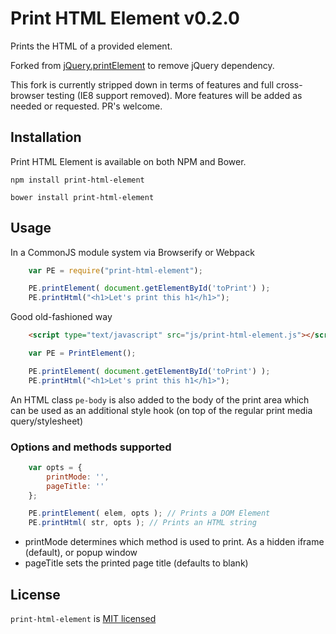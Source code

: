 # Print HTML Element v0.2.0

Prints the HTML of a provided element.

Forked from [jQuery.printElement](https://github.com/erikzaadi/jQueryPlugins/tree/master/jQuery.printElement) to remove jQuery dependency.

This fork is currently stripped down in terms of features and full cross-browser testing (IE8 support removed). More features will be added as needed or requested.
PR's welcome.

## Installation
Print HTML Element is available on both NPM and Bower.

`npm install print-html-element`

`bower install print-html-element`

## Usage

In a CommonJS module system via Browserify or Webpack
```js
    var PE = require("print-html-element");

    PE.printElement( document.getElementById('toPrint') );
    PE.printHtml("<h1>Let's print this h1</h1>");
```

Good old-fashioned way
```html
    <script type="text/javascript" src="js/print-html-element.js"></script>
```
```js
    var PE = PrintElement();

    PE.printElement( document.getElementById('toPrint') );
    PE.printHtml("<h1>Let's print this h1</h1>");
```

An HTML class `pe-body` is also added to the body of the print area which can be used as an additional style hook (on top of the regular print media query/stylesheet)

### Options and methods supported
```js
    var opts = {
        printMode: '',
        pageTitle: ''
    };

    PE.printElement( elem, opts ); // Prints a DOM Element
    PE.printHtml( str, opts ); // Prints an HTML string
```

- printMode determines which method is used to print. As a hidden iframe (default), or popup window
- pageTitle sets the printed page title (defaults to blank)

## License

`print-html-element` is [MIT licensed](LICENSE.txt)
